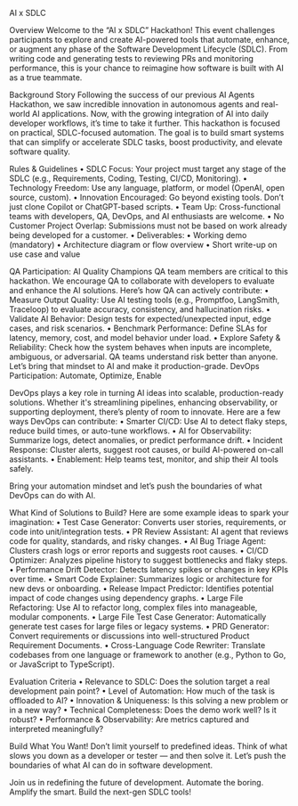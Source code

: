 AI x SDLC


Overview
Welcome to the “AI x SDLC” Hackathon! This event challenges participants to explore and create AI-powered tools that automate, enhance, or augment any phase of the Software Development Lifecycle (SDLC). From writing code and generating tests to reviewing PRs and monitoring performance, this is your chance to reimagine how software is built with AI as a true teammate.


Background Story
Following the success of our previous AI Agents Hackathon, we saw incredible innovation in autonomous agents and real-world AI applications. Now, with the growing integration of AI into daily developer workflows, it’s time to take it further.
This hackathon is focused on practical, SDLC-focused automation. The goal is to build smart systems that can simplify or accelerate SDLC tasks, boost productivity, and elevate software quality.


Rules & Guidelines
	•	SDLC Focus: Your project must target any stage of the SDLC (e.g., Requirements, Coding, Testing, CI/CD, Monitoring).
	•	Technology Freedom: Use any language, platform, or model (OpenAI, open source, custom).
	•	Innovation Encouraged: Go beyond existing tools. Don’t just clone Copilot or
ChatGPT-based scripts.
	•	Team Up: Cross-functional teams with developers, QA, DevOps, and AI enthusiasts are welcome.
	•	No Customer Project Overlap: Submissions must not be based on work already being developed for a customer.
	•	Deliverables:
	•	Working demo (mandatory)
	•	Architecture diagram or flow overview
	•	Short write-up on use case and value



QA Participation: AI Quality Champions
QA team members are critical to this hackathon. We encourage QA to collaborate with developers to evaluate and enhance the AI solutions.
Here’s how QA can actively contribute:
	•	Measure Output Quality: Use AI testing tools (e.g., Promptfoo, LangSmith, Traceloop) to evaluate accuracy, consistency, and hallucination risks.
	•	Validate AI Behavior: Design tests for expected/unexpected input, edge cases, and risk scenarios.
	•	Benchmark Performance: Define SLAs for latency, memory, cost, and model behavior under load.
	•	Explore Safety & Reliability: Check how the system behaves when inputs are incomplete, ambiguous, or adversarial.
QA teams understand risk better than anyone. Let’s bring that mindset to AI and make it production-grade.
DevOps Participation: Automate, Optimize, Enable

DevOps plays a key role in turning AI ideas into scalable, production-ready solutions. Whether it's streamlining pipelines, enhancing observability, or supporting deployment, there’s plenty of room to innovate.
Here are a few ways DevOps can contribute:
	•	Smarter CI/CD: Use AI to detect flaky steps, reduce build times, or auto-tune workflows.
	•	AI for Observability: Summarize logs, detect anomalies, or predict performance drift.
	•	Incident Response: Cluster alerts, suggest root causes, or build AI-powered on-call assistants.
	•	Enablement: Help teams test, monitor, and ship their AI tools safely.


Bring your automation mindset and let’s push the boundaries of what DevOps can do with
AI.






What Kind of Solutions to Build?
Here are some example ideas to spark your imagination:
	•	Test Case Generator: Converts user stories, requirements, or code into unit/integration tests.
	•	PR Review Assistant: AI agent that reviews code for quality, standards, and risky changes.
	•	AI Bug Triage Agent: Clusters crash logs or error reports and suggests root causes.
	•	CI/CD Optimizer: Analyzes pipeline history to suggest bottlenecks and flaky steps.
	•	Performance Drift Detector: Detects latency spikes or changes in key KPIs over time.
	•	Smart Code Explainer: Summarizes logic or architecture for new devs or onboarding.
	•	Release Impact Predictor: Identifies potential impact of code changes using dependency graphs.
	•	Large File Refactoring: Use AI to refactor long, complex files into manageable, modular components.
	•		Large File Test Case Generator: Automatically generate test cases for large files or legacy systems.
	•		PRD Generator: Convert requirements or discussions into well-structured Product Requirement Documents.
	•	Cross-Language Code Rewriter: Translate codebases from one language or framework to another (e.g., Python to Go, or JavaScript to TypeScript).


Evaluation Criteria
	•	Relevance to SDLC: Does the solution target a real development pain point?
	•	Level of Automation: How much of the task is offloaded to AI?
	•	Innovation & Uniqueness: Is this solving a new problem or in a new way?
	•	Technical Completeness: Does the demo work well? Is it robust?
	•	Performance & Observability: Are metrics captured and interpreted meaningfully?


Build What You Want!
Don’t limit yourself to predefined ideas. Think of what slows you down as a developer or tester — and then solve it. Let’s push the boundaries of what AI can do in software development.



Join us in redefining the future of development. Automate the boring. Amplify the smart. Build the next-gen SDLC tools!
